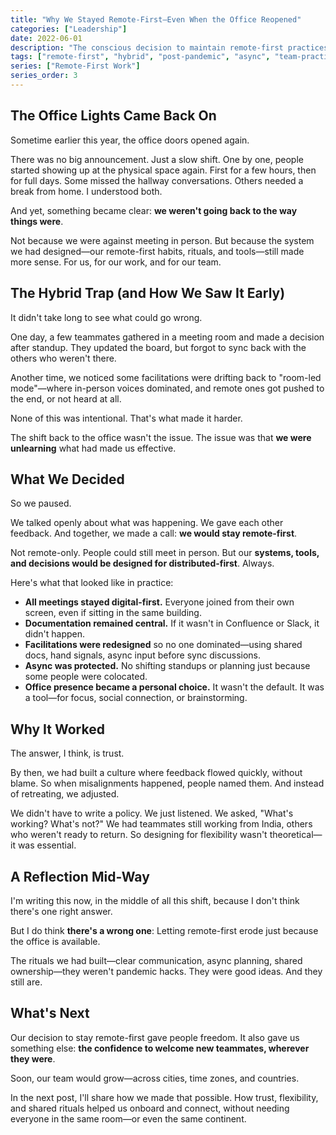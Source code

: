 ```yaml
---
title: "Why We Stayed Remote-First—Even When the Office Reopened"
categories: ["Leadership"]
date: 2022-06-01
description: "The conscious decision to maintain remote-first practices when the office reopened, avoiding the hybrid trap and preserving what worked."
tags: ["remote-first", "hybrid", "post-pandemic", "async", "team-practices"]
series: ["Remote-First Work"]
series_order: 3
---
```


## The Office Lights Came Back On

Sometime earlier this year, the office doors opened again.

There was no big announcement. Just a slow shift. One by one, people started showing up at the physical space again. First for a few hours, then for full days. Some missed the hallway conversations. Others needed a break from home. I understood both.

And yet, something became clear: **we weren't going back to the way things were**.

Not because we were against meeting in person. But because the system we had designed—our remote-first habits, rituals, and tools—still made more sense. For us, for our work, and for our team.

## The Hybrid Trap (and How We Saw It Early)

It didn't take long to see what could go wrong.

One day, a few teammates gathered in a meeting room and made a decision after standup. They updated the board, but forgot to sync back with the others who weren't there.

Another time, we noticed some facilitations were drifting back to "room-led mode"—where in-person voices dominated, and remote ones got pushed to the end, or not heard at all.

None of this was intentional. That's what made it harder.

The shift back to the office wasn't the issue. The issue was that **we were unlearning** what had made us effective.

## What We Decided

So we paused.

We talked openly about what was happening.
We gave each other feedback.
And together, we made a call: **we would stay remote-first**.

Not remote-only. People could still meet in person. But our **systems, tools, and decisions would be designed for distributed-first**. Always.

Here's what that looked like in practice:

- **All meetings stayed digital-first.** Everyone joined from their own screen, even if sitting in the same building.
- **Documentation remained central.** If it wasn't in Confluence or Slack, it didn't happen.
- **Facilitations were redesigned** so no one dominated—using shared docs, hand signals, async input before sync discussions.
- **Async was protected.** No shifting standups or planning just because some people were colocated.
- **Office presence became a personal choice.** It wasn't the default. It was a tool—for focus, social connection, or brainstorming.

## Why It Worked

The answer, I think, is trust.

By then, we had built a culture where feedback flowed quickly, without blame.
So when misalignments happened, people named them.
And instead of retreating, we adjusted.

We didn't have to write a policy. We just listened.
We asked, "What's working? What's not?"
We had teammates still working from India, others who weren't ready to return.
So designing for flexibility wasn't theoretical—it was essential.

## A Reflection Mid-Way

I'm writing this now, in the middle of all this shift, because I don't think there's one right answer.

But I do think **there's a wrong one**:
Letting remote-first erode just because the office is available.

The rituals we had built—clear communication, async planning, shared ownership—they weren't pandemic hacks.
They were good ideas.
And they still are.

## What's Next

Our decision to stay remote-first gave people freedom.
It also gave us something else: **the confidence to welcome new teammates, wherever they were**.

Soon, our team would grow—across cities, time zones, and countries.

In the next post, I'll share how we made that possible.
How trust, flexibility, and shared rituals helped us onboard and connect,
without needing everyone in the same room—or even the same continent.
